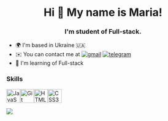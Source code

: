 <h1 align="center">Hi 👋 My name is Maria! </h1>
<h3 align="center">I'm student of Full-stack.</h3>

* 🌍  I'm based in Ukraine 🇺🇦
* ✉️  You can contact me at [![gmail](https://img.shields.io/badge/gmail-white?style=flat&logo=gmail)](https://idkovalyova@gmail.com)
 [![telegram](https://img.shields.io/badge/telegram-blue?style=flat&logo=telegram)](https://t.me/kovalyova454)
* 🧠  I'm learning of Full-stack

### Skills  

<p align="left"> <a href="https://developer.mozilla.org/en-US/docs/Web/JavaScript" target="_blank" rel="noreferrer"><img src="https://raw.githubusercontent.com/danielcranney/readme-generator/main/public/icons/skills/javascript-colored.svg" width="36" height="36" alt="JavaScript" /></a><a href="https://git-scm.com/" target="_blank" rel="noreferrer"><img src="https://raw.githubusercontent.com/danielcranney/readme-generator/main/public/icons/skills/git-colored.svg" width="36" height="36" alt="Git" /></a><a href="https://developer.mozilla.org/en-US/docs/Glossary/HTML5" target="_blank" rel="noreferrer"><img src="https://raw.githubusercontent.com/danielcranney/readme-generator/main/public/icons/skills/html5-colored.svg" width="36" height="36" alt="HTML5" /></a><a href="https://www.w3.org/TR/CSS/#css" target="_blank" rel="noreferrer"><img src="https://raw.githubusercontent.com/danielcranney/readme-generator/main/public/icons/skills/css3-colored.svg" width="36" height="36" alt="CSS3" /></a> </p>

<a href="https://www.github.com/KovalyovaMaria" target="_blank" rel="noreferrer"><img src="https://img.shields.io/github/followers/KovalyovaMaria?logo=github&style=for-the-badge&color=0891b2&labelColor=1c1917" /></a>
